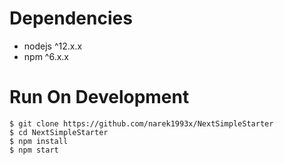 # Dependencies

+ nodejs ^12.x.x
+ npm ^6.x.x

# Run On Development
  
  ```shell
  $ git clone https://github.com/narek1993x/NextSimpleStarter
  $ cd NextSimpleStarter
  $ npm install
  $ npm start
  ```